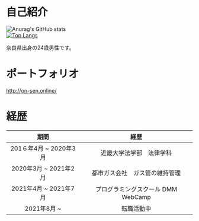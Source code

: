 # 自己紹介
![Anurag's GitHub stats](https://github-readme-stats.vercel.app/api?username=kajisan0415&show_icons=true&theme=dark)  
[![Top Langs](https://github-readme-stats.vercel.app/api/top-langs/?username=kajisan0415&layout=compact&theme=dracula)](https://github.com/anuraghazra/github-readme-stats)


奈良県出身の24歳男性です。  



# ポートフォリオ
http://on-sen.online/


# 経歴
|期間|経歴|
|:--:|:--:|
|201６年4月 ~ 2020年3月|近畿大学法学部　法律学科|
|2020年3月 ~ 2021年2月|都市ガス会社　ガス管の維持管理|
|2021年4月 ~ 2021年7月|プログラミングスクール DMM WebCamp|
|2021年8月 ~|転職活動中|
